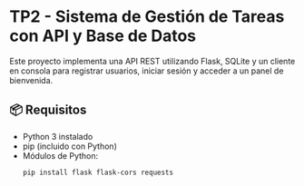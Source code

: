 # TP2 - Sistema de Gestión de Tareas con API y Base de Datos

Este proyecto implementa una API REST utilizando Flask, SQLite y un cliente en consola para registrar usuarios, iniciar sesión y acceder a un panel de bienvenida.

## 📦 Requisitos

- Python 3 instalado
- pip (incluido con Python)
- Módulos de Python:
  ```bash
  pip install flask flask-cors requests
